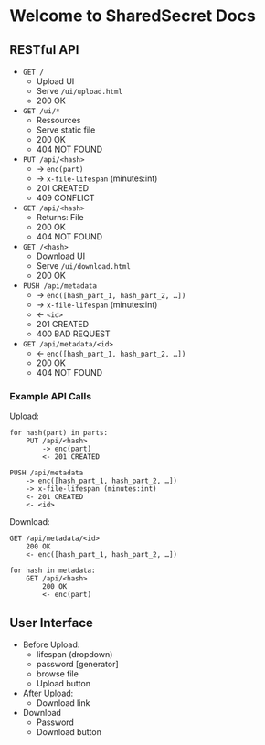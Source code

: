 
Welcome to SharedSecret Docs
============================

RESTful API
-----------

- `GET /`
    - Upload UI
    - Serve `/ui/upload.html`
    - 200 OK
- `GET /ui/*`
    - Ressources
    - Serve static file
    - 200 OK
    - 404 NOT FOUND
- `PUT /api/<hash>`
    - → `enc(part)`
    - → `x-file-lifespan` (minutes:int)
    - 201 CREATED
    - 409 CONFLICT
- `GET /api/<hash>`
    - Returns: File
    - 200 OK
    - 404 NOT FOUND
- `GET /<hash>`
    - Download UI
    - Serve `/ui/download.html`
    - 200 OK
- `PUSH /api/metadata`
    - → `enc([hash_part_1, hash_part_2, …])`
    - → `x-file-lifespan` (minutes:int)
    - ← `<id>`
    - 201 CREATED
    - 400 BAD REQUEST
- `GET /api/metadata/<id>`
    - ← `enc([hash_part_1, hash_part_2, …])`
    - 200 OK
    - 404 NOT FOUND


### Example API Calls

Upload:

```
for hash(part) in parts:
    PUT /api/<hash>
        -> enc(part)
        <- 201 CREATED

PUSH /api/metadata
    -> enc([hash_part_1, hash_part_2, …])
    -> x-file-lifespan (minutes:int)
    <- 201 CREATED
    <- <id>
```

Download:

```
GET /api/metadata/<id>
    200 OK
    <- enc([hash_part_1, hash_part_2, …])

for hash in metadata:
    GET /api/<hash>
        200 OK
        <- enc(part)
```


User Interface
--------------

- Before Upload:
    - lifespan (dropdown)
    - password [generator]
    - browse file
    - Upload button
- After Upload:
    - Download link
- Download
    - Password
    - Download button
